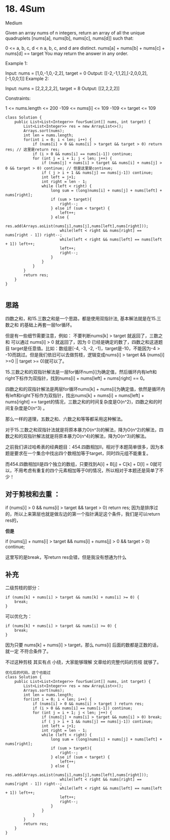 # 18. 4Sum

Medium

Given an array nums of n integers, return an array of all the unique quadruplets [nums[a], nums[b], nums[c], nums[d]] such that:

0 <= a, b, c, d < n
a, b, c, and d are distinct.
nums[a] + nums[b] + nums[c] + nums[d] == target
You may return the answer in any order.

 

Example 1:

Input: nums = [1,0,-1,0,-2,2], target = 0
Output: [[-2,-1,1,2],[-2,0,0,2],[-1,0,0,1]]
Example 2:

Input: nums = [2,2,2,2,2], target = 8
Output: [[2,2,2,2]]
 

Constraints:

1 <= nums.length <= 200
-109 <= nums[i] <= 109
-109 <= target <= 109

```
class Solution {
    public List<List<Integer>> fourSum(int[] nums, int target) {
        List<List<Integer>> res = new ArrayList<>();
        Arrays.sort(nums);
        int len = nums.length;
        for(int i = 0; i < len; i++) {
            if (nums[i] > 0 && nums[i] > target && target > 0) return res; // 这里是return res;
            if (i > 0 && nums[i] == nums[i-1]) continue;
            for (int j = i + 1; j < len; j++) {
                if (nums[j] + nums[i] > target && nums[i] + nums[j] > 0 && target > 0) continue; // 但是这里是continue;
                if ( j > i + 1 && nums[j] == nums[j-1]) continue;
                int left = j+1;
                int right = len - 1;
                while (left < right) {
                    long sum = (long)nums[i] + nums[j] + nums[left] + nums[right];
                    if (sum > target){
                        right--;
                    } else if (sum < target) {
                        left++;
                    } else {
                        res.add(Arrays.asList(nums[i],nums[j],nums[left],nums[right]));
                        while(left < right && nums[right] == nums[right - 1]) right--;
                        while(left < right && nums[left] == nums[left + 1]) left++;
                        left++;
                        right--;
                    }
                }
            }
        }
        return res;
    }
}


```

## 思路
四数之和，和15.三数之和是一个思路，都是使用双指针法, 基本解法就是在15.三数之和 的基础上再套一层for循环。

但是有一些细节需要注意，例如： 不要判断nums[k] > target 就返回了，三数之和 可以通过 nums[i] > 0 就返回了，因为 0 已经是确定的数了，四数之和这道题目 target是任意值。比如：数组是[-4, -3, -2, -1]，target是-10，不能因为-4 > -10而跳过。但是我们依旧可以去做剪枝，逻辑变成nums[i] > target && (nums[i] >=0 || target >= 0)就可以了。

15.三数之和的双指针解法是一层for循环num[i]为确定值，然后循环内有left和right下标作为双指针，找到nums[i] + nums[left] + nums[right] == 0。

四数之和的双指针解法是两层for循环nums[k] + nums[i]为确定值，依然是循环内有left和right下标作为双指针，找出nums[k] + nums[i] + nums[left] + nums[right] == target的情况，三数之和的时间复杂度是O(n^2)，四数之和的时间复杂度是O(n^3) 。

那么一样的道理，五数之和、六数之和等等都采用这种解法。

对于15.三数之和双指针法就是将原本暴力O(n^3)的解法，降为O(n^2)的解法，四数之和的双指针解法就是将原本暴力O(n^4)的解法，降为O(n^3)的解法。

之前我们讲过哈希表的经典题目：454.四数相加II，相对于本题简单很多，因为本题是要求在一个集合中找出四个数相加等于target，同时四元组不能重复。

而454.四数相加II是四个独立的数组，只要找到A[i] + B[j] + C[k] + D[l] = 0就可以，不用考虑有重复的四个元素相加等于0的情况，所以相对于本题还是简单了不少！


## 对于剪枝和去重 ：
if (nums[i] > 0 && nums[i] > target && target > 0) return res; 
因为是排序过的，所以上来第层也就是做左边的第一个指针满足这个条件，我们是可以return res的，


**但是**

if (nums[j] + nums[i] > target && nums[i] + nums[j] > 0 && target > 0) continue;

这里写的是break，写return res会错，但是我没有想通为什么

## 补充
二级剪枝的部分：

```
if (nums[k] + nums[i] > target && nums[k] + nums[i] >= 0) {
    break;
}
```
可以优化为：
```
if (nums[k] + nums[i] > target && nums[i] >= 0) {
    break;
}
```
因为只要 nums[k] + nums[i] > target，那么 nums[i] 后面的数都是正数的话，就一定 不符合条件了。

不过这种剪枝 其实有点 小绕，大家能够理解 文章给的完整代码的剪枝 就够了。

```
优化后的代码，这个也能过
class Solution {
    public List<List<Integer>> fourSum(int[] nums, int target) {
        List<List<Integer>> res = new ArrayList<>();
        Arrays.sort(nums);
        int len = nums.length;
        for(int i = 0; i < len; i++) {
            if (nums[i] > 0 && nums[i] > target ) return res;
            if (i > 0 && nums[i] == nums[i-1]) continue;
            for (int j = i + 1; j < len; j++) {
                if (nums[j] + nums[i] > target && nums[i] > 0) break;
                if ( j > i + 1 && nums[j] == nums[j-1]) continue;
                int left = j+1;
                int right = len - 1;
                while (left < right) {
                    long sum = (long)nums[i] + nums[j] + nums[left] + nums[right];
                    if (sum > target){
                        right--;
                    } else if (sum < target) {
                        left++;
                    } else {
                        res.add(Arrays.asList(nums[i],nums[j],nums[left],nums[right]));
                        while(left < right && nums[right] == nums[right - 1]) right--;
                        while(left < right && nums[left] == nums[left + 1]) left++;
                        left++;
                        right--;
                    }
                }
            }
        }
        return res;
    }
}
```